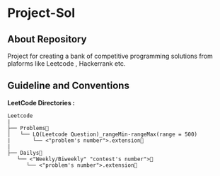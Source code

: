 # Project-Sol

## About Repository

Project for creating a bank of competitive programming solutions from plaforms like Leetcode , Hackerrank etc.

## Guideline and Conventions

**LeetCode Directories :**

```
Leetcode
|
├── Problems📁
│   └── LQ(Leetcode Question)_rangeMin-rangeMax(range = 500)
|       └── <"problem's number">.extension📜
|
├── Dailys📁
   └── <"Weekly/Biweekly" "contest's number">📁
      └── <"problem's number">.extension📜


```

